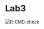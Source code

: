 # Lab3

<!-- badges: start -->

[![R-CMD-check](https://github.com/Leonnorblad/Lab3/actions/workflows/R-CMD-check.yaml/badge.svg)](https://github.com/Leonnorblad/Lab3/actions/workflows/R-CMD-check.yaml)

<!-- badges: end -->
